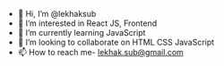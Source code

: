 - 👋 Hi, I’m @lekhaksub
- 👀 I’m interested in React JS, Frontend
- 🌱 I’m currently learning JavaScript
- 💞️ I’m looking to collaborate on HTML CSS JavaScript
- 📫 How to reach me- lekhak.sub@gmail.com

<!---
lekhaksub/lekhaksub is a ✨ special ✨ repository because its `README.md` (this file) appears on your GitHub profile.
You can click the Preview link to take a look at your changes.
--->
